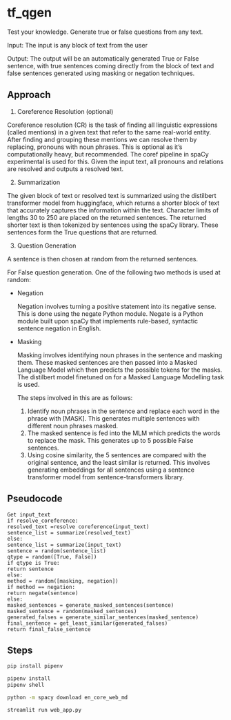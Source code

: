 # tf_qgen

Test your knowledge. Generate true or false questions from any text.

Input: The input is any block of text from the user

Output: The output will be an automatically generated True or False sentence, with true sentences coming directly from the block of text and false sentences generated using masking or negation techniques.

## Approach

1. Coreference Resolution (optional)

Coreference resolution (CR) is the task of finding all linguistic expressions (called mentions) in a given text that refer to the same real-world entity. After finding and grouping these mentions we can resolve them by replacing, pronouns with noun phrases. This is optional as it’s computationally heavy, but recommended. The coref pipeline in spaCy experimental is used for this. Given the input text, all pronouns and relations are resolved and outputs a resolved text.

2. Summarization

The given block of text or resolved text is summarized using the distilbert transformer model from huggingface, which returns a shorter block of text that accurately captures the information within the text. Character limits of lengths 30 to 250 are placed on the returned sentences. The returned shorter text is then tokenized by sentences using the spaCy library. These sentences form the True questions that are returned.

3. Question Generation

A sentence is then chosen at random from the returned sentences.

For False question generation. One of the following two methods is used at random:
  - Negation
    
    Negation involves turning a positive statement into its negative sense. This is done using the negate Python module. Negate is a Python module built upon spaCy that implements rule-based, syntactic sentence negation in English.
    
  - Masking
    
    Masking involves identifying noun phrases in the sentence and masking them. These masked sentences are then passed into a Masked Language Model which then predicts the possible tokens for the masks. The distilbert model finetuned on for a Masked Language Modelling task is used.
    
      The steps involved in this are as follows:
    
      1. Identify noun phrases in the sentence and replace each word in the phrase with [MASK].
      This generates multiple sentences with different noun phrases masked.
      2. The masked sentence is fed into the MLM which predicts the words to replace the mask.
      This generates up to 5 possible False sentences.
      3. Using cosine similarity, the 5 sentences are compared with the original sentence, and the
      least similar is returned. This involves generating embeddings for all sentences using a
      sentence transformer model from sentence-transformers library.  

## Pseudocode
```
Get input_text
if resolve_coreference:
resolved_text =resolve coreference(input_text)
sentence_list = summarize(resolved_text)
else:
sentence_list = summarize(input_text)
sentence = random(sentence_list)
qtype = random([True, False])
if qtype is True:
return sentence
else:
method = random([masking, negation])
if method == negation:
return negate(sentence)
else:
masked_sentences = generate_masked_sentences(sentence)
masked_sentence = random(masked_sentences)
generated_falses = generate_similar_sentences(masked_sentence)
final_sentence = get_least_similar(generated_falses)
return final_false_sentence
```

## Steps
```bash
pip install pipenv
```

```bash
pipenv install
pipenv shell
```

```bash
python -m spacy download en_core_web_md
```

```bash
streamlit run web_app.py
```
